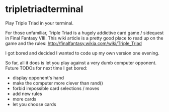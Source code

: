 tripletriadterminal
===================

Play Triple Triad in your terminal.

For those unfamiliar, Triple Triad is a hugely addictive card game / sidequest in Final Fantasy VIII.  This wiki article is a pretty good place to read up on the game and the rules: http://finalfantasy.wikia.com/wiki/Triple_Triad

I got bored and decided I wanted to code up my own version one evening.

So far, all it does is let you play against a very dumb computer opponent.  Future TODOs for next time I get bored:

- display opponent's hand
- make the computer more clever than rand()
- forbid impossible card selections / moves
- add new rules
- more cards
- let you choose cards
